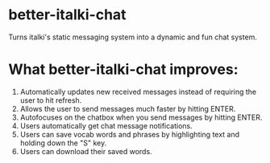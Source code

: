 # better-italki-chat
Turns italki's static messaging system into a dynamic and fun chat system.

# What better-italki-chat improves:
1.  Automatically updates new received messages instead of requiring the user to hit refresh.
2.  Allows the user to send messages much faster by hitting ENTER.
3.  Autofocuses on the chatbox when you send messages by hitting ENTER.
4.  Users automatically get chat message notifications.
5.  Users can save vocab words and phrases by highlighting text and holding down the "S" key.
6.  Users can download their saved words.
